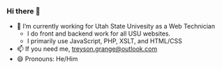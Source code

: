 ### Hi there 👋
- 🔭 I’m currently working for Utah State Univesity as a Web Technician
  - I do front and backend work for all USU websites.
  - I primarily use JavaScript, PHP, XSLT, and HTML/CSS
- 📫 If you need me, [treyson.grange@outlook.com](mailto:treyson.grange@outlook.com)
- 😄 Pronouns: He/Him
